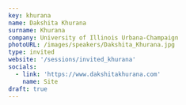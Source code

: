 ```yaml
---
key: khurana
name: Dakshita Khurana
surname: Khurana
company: University of Illinois Urbana-Champaign
photoURL: /images/speakers/Dakshita_Khurana.jpg
type: invited
website: '/sessions/invited_khurana'
socials:
  - link: 'https://www.dakshitakhurana.com'
    name: Site
draft: true
---
```

